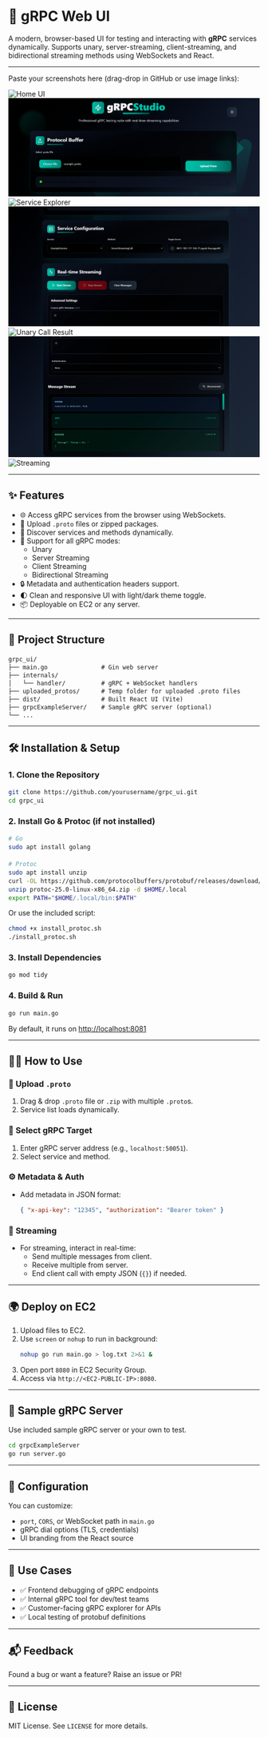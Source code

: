 
# 🚀 gRPC Web UI

A modern, browser-based UI for testing and interacting with **gRPC** services dynamically. Supports unary, server-streaming, client-streaming, and bidirectional streaming methods using WebSockets and React.

---

Paste your screenshots here (drag-drop in GitHub or use image links):

![Home UI](./screenshots/home.png)
![img_1.png](img_1.png)
![Service Explorer](./screenshots/explorer.png)
![img_2.png](img_2.png)
![Unary Call Result](./screenshots/unary.png)
![img_3.png](img_3.png)
![Streaming](./screenshots/streaming.png)

---

## ✨ Features

- 🌐 Access gRPC services from the browser using WebSockets.
- 📂 Upload `.proto` files or zipped packages.
- 🔎 Discover services and methods dynamically.
- 🔁 Support for all gRPC modes:
  - Unary
  - Server Streaming
  - Client Streaming
  - Bidirectional Streaming
- 🔒 Metadata and authentication headers support.
- 🌓 Clean and responsive UI with light/dark theme toggle.
- 📦 Deployable on EC2 or any server.

---

## 📁 Project Structure

```
grpc_ui/
├── main.go               # Gin web server
├── internals/
│   └── handler/          # gRPC + WebSocket handlers
├── uploaded_protos/      # Temp folder for uploaded .proto files
├── dist/                 # Built React UI (Vite)
├── grpcExampleServer/    # Sample gRPC server (optional)
└── ...
```

---

## 🛠️ Installation & Setup

### 1. Clone the Repository

```bash
git clone https://github.com/yourusername/grpc_ui.git
cd grpc_ui
```

### 2. Install Go & Protoc (if not installed)

```bash
# Go
sudo apt install golang

# Protoc
sudo apt install unzip
curl -OL https://github.com/protocolbuffers/protobuf/releases/download/v25.0/protoc-25.0-linux-x86_64.zip
unzip protoc-25.0-linux-x86_64.zip -d $HOME/.local
export PATH="$HOME/.local/bin:$PATH"
```

Or use the included script:
```bash
chmod +x install_protoc.sh
./install_protoc.sh
```

### 3. Install Dependencies

```bash
go mod tidy
```

### 4. Build & Run

```bash
go run main.go
```

By default, it runs on [http://localhost:8081](http://localhost:8080)

---

## 🧑‍💻 How to Use

### 🔁 Upload `.proto`

1. Drag & drop `.proto` file or `.zip` with multiple `.proto`s.
2. Service list loads dynamically.

### 🎯 Select gRPC Target

1. Enter gRPC server address (e.g., `localhost:50051`).
2. Select service and method.

### ⚙️ Metadata & Auth

- Add metadata in JSON format:
  ```json
  { "x-api-key": "12345", "authorization": "Bearer token" }
  ```

### 🔄 Streaming

- For streaming, interact in real-time:
  - Send multiple messages from client.
  - Receive multiple from server.
  - End client call with empty JSON (`{}`) if needed.

---

## 🌍 Deploy on EC2

1. Upload files to EC2.
2. Use `screen` or `nohup` to run in background:
   ```bash
   nohup go run main.go > log.txt 2>&1 &
   ```
3. Open port `8080` in EC2 Security Group.
4. Access via `http://<EC2-PUBLIC-IP>:8080`.

---

## 🧪 Sample gRPC Server

Use included sample gRPC server or your own to test.

```bash
cd grpcExampleServer
go run server.go
```

---

## 🔧 Configuration

You can customize:

- `port`, `CORS`, or WebSocket path in `main.go`
- gRPC dial options (TLS, credentials)
- UI branding from the React source

---

## 🙋 Use Cases

- ✅ Frontend debugging of gRPC endpoints
- ✅ Internal gRPC tool for dev/test teams
- ✅ Customer-facing gRPC explorer for APIs
- ✅ Local testing of protobuf definitions

---

## 📬 Feedback

Found a bug or want a feature? Raise an issue or PR!

---

## 📄 License

MIT License. See `LICENSE` for more details.
